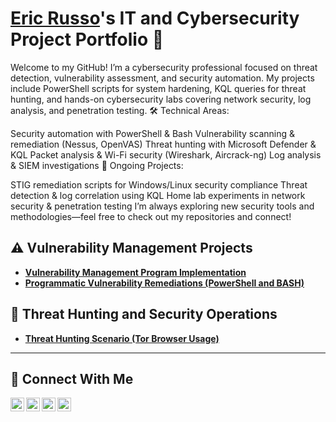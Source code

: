 # <a href="https://www.linkedin.com/in/russo-eric/">Eric Russo</a>'s IT and Cybersecurity Project Portfolio 🔐

Welcome to my GitHub! I’m a cybersecurity professional focused on threat detection, vulnerability assessment, and security automation. My projects include PowerShell scripts for system hardening, KQL queries for threat hunting, and hands-on cybersecurity labs covering network security, log analysis, and penetration testing.
🛠 Technical Areas:

Security automation with PowerShell & Bash
Vulnerability scanning & remediation (Nessus, OpenVAS)
Threat hunting with Microsoft Defender & KQL
Packet analysis & Wi-Fi security (Wireshark, Aircrack-ng)
Log analysis & SIEM investigations
🚀 Ongoing Projects:

STIG remediation scripts for Windows/Linux security compliance
Threat detection & log correlation using KQL
Home lab experiments in network security & penetration testing
I’m always exploring new security tools and methodologies—feel free to check out my repositories and connect!


## ⚠️ Vulnerability Management Projects

- **[Vulnerability Management Program Implementation](https://github.com/russoee/vulnerability-management-program)**
- **[Programmatic Vulnerability Remediations (PowerShell and BASH)](https://github.com/russoee/remediation-scripts)**

## 🚨 Threat Hunting and Security Operations

- **[Threat Hunting Scenario (Tor Browser Usage)](https://github.com/russoee/threat-hunting-scenario-tor/blob/main/README.md)**

<hr/>

## 🤳 Connect With Me

[<img align="left" alt="___________ | YouTube" width="22px" src="https://cdn.jsdelivr.net/npm/simple-icons@v3/icons/youtube.svg" />][youtube]
[<img align="left" alt="___________ | Twitter" width="22px" src="https://cdn.jsdelivr.net/npm/simple-icons@v3/icons/twitter.svg" />][twitter]
[<img align="left" alt="___________ | LinkedIn" width="22px" src="https://cdn.jsdelivr.net/npm/simple-icons@v3/icons/linkedin.svg" />][linkedin]
[<img align="left" alt="___________ | Instagram" width="22px" src="https://cdn.jsdelivr.net/npm/simple-icons@v3/icons/instagram.svg" />][instagram]

[twitter]: https://twitter.com/___________
[youtube]: https://www.youtube.com/c/___________
[instagram]: https://www.instagram.com/___________
[linkedin]: https://linkedin.com/in/russo-eric

<!--
<img width="35" alt="image" src="https://github.com/user-attachments/assets/2f41c7cd-5ea8-4475-b451-a37161b6c3fb"> 
<img width="35" alt="image" src="https://github.com/user-attachments/assets/77649969-9910-4994-8b96-74a116cfb2a8">
-->
